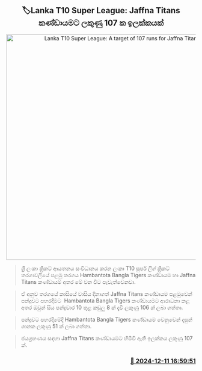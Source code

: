 <p align='center'><b><h2 align='center' title='Lanka T10 Super League: A target of 107 runs for Jaffna Titans'>🏷Lanka T10 Super League: Jaffna Titans කණ්ඩායමට ලකුණු 107 ක ඉලක්කයක්</h2></b></p>
<p align='center'><img src='https://helakuru.sgp1.cdn.digitaloceanspaces.com/esana/images/lib/t20-new-thumb.jpg' width='600' alt='Lanka T10 Super League: A target of 107 runs for Jaffna Titans'></p>

> ශ්‍රී ලංකා ක්‍රිකට් ආයතනය සංවිධානය කරන ලංකා T10 සුපර් ලීග් ක්‍රිකට් තරගාවලියේ පළමු තරගය Hambantota Bangla Tigers කණ්ඩායම හා Jaffna Titans කණ්ඩායම් අතර මේ වන විට පැවැත්වෙනවා.

> ඒ අනුව තරගයේ කාසියේ වාසිය දිනාගත් Jaffna Titans කණ්ඩායම පළමුවෙන් පන්දුවට පහරදීමට  Hambantota Bangla Tigers කණ්ඩායමට ආරාධනා කළ අතර ඔවුන් සිය පන්දුවාර 10 තුළ කඩුලු 8 ක් දැවී ලකුණු 106 ක් ලබා ගත්තා.

> පන්දුවට පහරදීමේදී Hambantota Bangla Tigers කණ්ඩායම වෙනුවෙන් දසුන් ශානක ලකුණු 51 ක් ලබා ගත්තා.

> ජයග්‍රහණය සඳහා Jaffna Titans කණ්ඩායමට හිමිවී ඇති ඉලක්කය ලකුණු 107 ක්.



<h3 align='right'><a href='https://www.helakuru.lk/esana/p/105841/'>📅 2024-12-11 16:59:51</a></h3>
